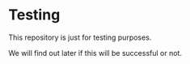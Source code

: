 # Testing
This repository is just for testing purposes.

We will find out later if this will be successful or not. 
